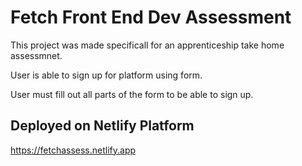 # Fetch Front End Dev Assessment

This project was made specificall for an apprenticeship take home assessmnet.

User is able to sign up for platform using form.

User must fill out all parts of the form to be able to sign up.

## Deployed on Netlify Platform

https://fetchassess.netlify.app
